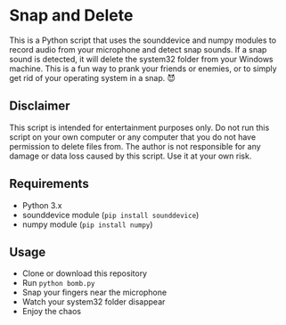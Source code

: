 # Snap and Delete

This is a Python script that uses the sounddevice and numpy modules to record audio from your microphone and detect snap sounds. If a snap sound is detected, it will delete the system32 folder from your Windows machine. This is a fun way to prank your friends or enemies, or to simply get rid of your operating system in a snap. 😈

## Disclaimer

This script is intended for entertainment purposes only. Do not run this script on your own computer or any computer that you do not have permission to delete files from. The author is not responsible for any damage or data loss caused by this script. Use it at your own risk.

## Requirements

- Python 3.x
- sounddevice module (`pip install sounddevice`)
- numpy module (`pip install numpy`)

## Usage

- Clone or download this repository
- Run `python bomb.py`
- Snap your fingers near the microphone
- Watch your system32 folder disappear
- Enjoy the chaos
